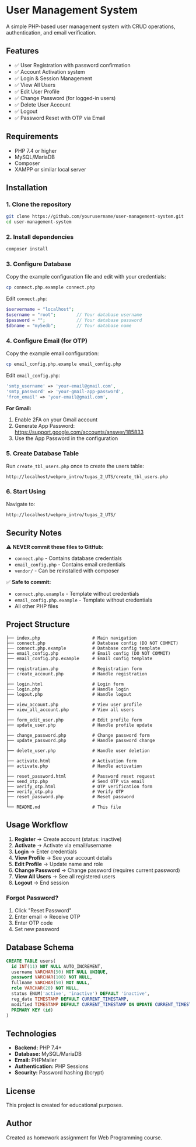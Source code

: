 # User Management System

A simple PHP-based user management system with CRUD operations, authentication, and email verification.

## Features

- ✅ User Registration with password confirmation
- ✅ Account Activation system
- ✅ Login & Session Management
- ✅ View All Users
- ✅ Edit User Profile
- ✅ Change Password (for logged-in users)
- ✅ Delete User Account
- ✅ Logout
- ✅ Password Reset with OTP via Email

## Requirements

- PHP 7.4 or higher
- MySQL/MariaDB
- Composer
- XAMPP or similar local server

## Installation

### 1. Clone the repository
```bash
git clone https://github.com/yourusername/user-management-system.git
cd user-management-system
```

### 2. Install dependencies
```bash
composer install
```

### 3. Configure Database
Copy the example configuration file and edit with your credentials:
```bash
cp connect.php.example connect.php
```

Edit `connect.php`:
```php
$servername = "localhost";
$username = "root";        // Your database username
$password = "";            // Your database password
$dbname = "my5edb";        // Your database name
```

### 4. Configure Email (for OTP)
Copy the example email configuration:
```bash
cp email_config.php.example email_config.php
```

Edit `email_config.php`:
```php
'smtp_username' => 'your-email@gmail.com',
'smtp_password' => 'your-gmail-app-password',
'from_email' => 'your-email@gmail.com',
```

**For Gmail:**
1. Enable 2FA on your Gmail account
2. Generate App Password: https://support.google.com/accounts/answer/185833
3. Use the App Password in the configuration

### 5. Create Database Table
Run `create_tbl_users.php` once to create the users table:
```
http://localhost/webpro_intro/tugas_2_UTS/create_tbl_users.php
```

### 6. Start Using
Navigate to:
```
http://localhost/webpro_intro/tugas_2_UTS/
```

## Security Notes

⚠️ **NEVER commit these files to GitHub:**
- `connect.php` - Contains database credentials
- `email_config.php` - Contains email credentials
- `vendor/` - Can be reinstalled with composer

✅ **Safe to commit:**
- `connect.php.example` - Template without credentials
- `email_config.php.example` - Template without credentials
- All other PHP files

## Project Structure

```
├── index.php                    # Main navigation
├── connect.php                  # Database config (DO NOT COMMIT)
├── connect.php.example          # Database config template
├── email_config.php             # Email config (DO NOT COMMIT)
├── email_config.php.example     # Email config template
│
├── registration.php             # Registration form
├── create_account.php           # Handle registration
│
├── login.html                   # Login form
├── login.php                    # Handle login
├── logout.php                   # Handle logout
│
├── view_account.php             # View user profile
├── view_all_account.php         # View all users
│
├── form_edit_user.php           # Edit profile form
├── update_user.php              # Handle profile update
│
├── change_password.php          # Change password form
├── update_password.php          # Handle password change
│
├── delete_user.php              # Handle user deletion
│
├── activate.html                # Activation form
├── activate.php                 # Handle activation
│
├── reset_password.html          # Password reset request
├── send_otp.php                 # Send OTP via email
├── verify_otp.html              # OTP verification form
├── verify_otp.php               # Verify OTP
├── reset_password.php           # Reset password
│
└── README.md                    # This file
```

## Usage Workflow

1. **Register** → Create account (status: inactive)
2. **Activate** → Activate via email/username
3. **Login** → Enter credentials
4. **View Profile** → See your account details
5. **Edit Profile** → Update name and role
6. **Change Password** → Change password (requires current password)
7. **View All Users** → See all registered users
8. **Logout** → End session

### Forgot Password?
1. Click "Reset Password"
2. Enter email → Receive OTP
3. Enter OTP code
4. Set new password

## Database Schema

```sql
CREATE TABLE users(
  id INT(11) NOT NULL AUTO_INCREMENT,
  username VARCHAR(50) NOT NULL UNIQUE,
  password VARCHAR(100) NOT NULL,
  fullname VARCHAR(50) NOT NULL,
  role VARCHAR(20) NOT NULL,
  status ENUM('active', 'inactive') DEFAULT 'inactive',
  reg_date TIMESTAMP DEFAULT CURRENT_TIMESTAMP,
  modified TIMESTAMP DEFAULT CURRENT_TIMESTAMP ON UPDATE CURRENT_TIMESTAMP,
  PRIMARY KEY (id)
)
```

## Technologies

- **Backend:** PHP 7.4+
- **Database:** MySQL/MariaDB
- **Email:** PHPMailer
- **Authentication:** PHP Sessions
- **Security:** Password hashing (bcrypt)

## License

This project is created for educational purposes.

## Author

Created as homework assignment for Web Programming course.
